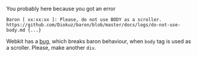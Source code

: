 You probably here because you got an error

```
Baron [ xx:xx:xx ]: Please, do not use BODY as a scroller. https://github.com/Diokuz/baron/blob/master/docs/logs/do-not-use-body.md {...}
```

Webkit has a [bug](https://bugs.chromium.org/p/chromium/issues/detail?id=34224), which breaks baron behaviour, when `body` tag is used as a scroller. Please, make another `div`.
